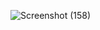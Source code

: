 ![Screenshot (158)](https://github.com/allishadkam/Food-order/assets/99615235/4f9a6642-36ab-4ec9-bf0e-8828ff4594ca)
